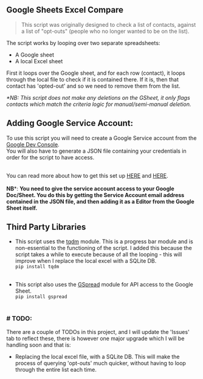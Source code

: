 ## Google Sheets Excel Compare
>This script was originally designed to check a list of contacts, against
> a list of "opt-outs" (people who no longer wanted to be on the list). 

The script works by looping over two separate spreadsheets:
- A Google sheet
- A local Excel sheet

First it loops over the Google sheet, and for each row (contact), it loops
through the local file to check if it is contained there. If it is, then 
that contact has 'opted-out' and so we need to remove them from the list. 

_*NB: This script does not make any deletions on the GSheet, it only
flags contacts which match the criteria logic for manual/semi-manual 
deletion._


## Adding Google Service Account:
To use this script you will need to create a Google Service account from
the [Google Dev Console](console.developers.google.com/).<br />
You will also have to generate a JSON file containing your credentials
in order for the script to have access.<br /><br />

You can read more about how to get this set up [HERE](https://stackoverflow.com/questions/46287267/how-can-i-get-the-file-service-account-json-for-google-translate-api) 
and [HERE](https://help.talend.com/r/E3i03eb7IpvsigwC58fxQg/ol2OwTHmFbDiMjQl3ES5QA).
<br /><br />
**NB***: **You need to give the service account access to your Google Doc/Sheet.
You do this by getting the Service Account email address contained in the JSON
file, and then adding it as a Editor from the Google Sheet itself.**

## Third Party Libraries
- This script uses the [tqdm](https://tqdm.github.io/) module. This is a progress bar module
and is non-essential to the functioning of the script. I added this because the 
script takes a while to execute because of all the looping - this will improve
when I replace the local excel with a SQLite DB.<br />
  `pip install tqdm` <br /><br />
  
- This script also uses the [GSpread](https://docs.gspread.org/en/latest/)
module for API access to the Google Sheet. <br />
  `pip install gspread` <br /><br />
  
### # TODO: 
There are a couple of TODOs in this project, and I will update the 'Issues'
tab to reflect these, there is however one major upgrade which I will be handling soon
and that is:
- Replacing the local excel file, with a SQLite DB. This will make the process
of querying 'opt-outs' much quicker, without having to loop through the
  entire list each time.

